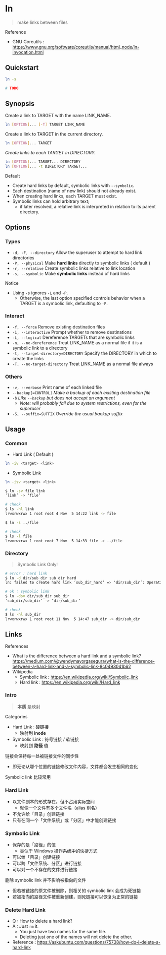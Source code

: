 # ln

> make links between files

Reference

- GNU Coreutils : https://www.gnu.org/software/coreutils/manual/html_node/ln-invocation.html

## Quickstart

```bash
ln -s

# TODO
```

## Synopsis

Create a link to TARGET with the name LINK_NAME.

```bash
ln [OPTION]... [-T] TARGET LINK_NAME
```

Create a link to TARGET in the current directory.

```bash
ln [OPTION]... TARGET
```

_Create links to each TARGET in DIRECTORY._

```bash
ln [OPTION]... TARGET... DIRECTORY
ln [OPTION]... -t DIRECTORY TARGET...
```

Default

- Create hard links by default, symbolic links with `--symbolic`.
- Each destination (name of new link) should not already exist.
- When creating hard links, each TARGET must exist.
- Symbolic links can hold arbitrary text;
    - if later resolved, a relative link is interpreted in relation to its parent directory.

## Options

### Types

- `-d, -F, --directory` Allow the superuser to attempt to hard link directories
- `-P, --physical` Make **hard links** directly to symbolic links ( default )
- `-r, --relative` Create symbolic links relative to link location
- `-s, --symbolic` Make **symbolic links** instead of hard links

Notice

- Using `-s` ignores `-L` and `-P`.
    - Otherwise, the last option specified controls behavior when a TARGET is a symbolic link, defaulting to `-P`.

### Interact

- `-f, --force` Remove existing destination files
- `-i, --interactive` Prompt whether to remove destinations
- `-L, --logical` Dereference TARGETs that are symbolic links
- `-n, --no-dereference` Treat LINK_NAME as a normal file if it is a symbolic link to a directory
- `-t, --target-directory=DIRECTORY` Specify the DIRECTORY in which to create the links
- `-T, --no-target-directory` Treat LINK_NAME as a normal file always

### Others

- `-v, --verbose` Print name of each linked file
- `--backup[=CONTROL]` _Make a backup of each existing destination file_
- `-b` _Like `--backup` but does not accept an argument_
    - _Note: will probably fail due to system restrictions, even for the superuser_
- `-S, --suffix=SUFFIX` _Override the usual backup suffix_

## Usage

### Common

- Hard Link ( Default )

```bash
ln -iv <target> <link>
```

- Symbolic Link

```bash
ln -isv <target> <link>
```

```bash
$ ln -sv file link
‘link’ -> ‘file’

# check
$ ls -hl link
lrwxrwxrwx 1 root root 4 Nov  5 14:22 link -> file
```

```bash
$ ln -s ../file

# check
$ ls -l file
lrwxrwxrwx 1 root root 7 Nov  5 14:33 file -> ../file
```

### Directory

> Symbolic Link Only!

```bash
# error : hard link
$ ln -d dir/sub_dir sub_dir_hard
ln: failed to create hard link ‘sub_dir_hard’ => ‘dir/sub_dir’: Operation not permitted

# ok : symbolic link
$ ln -dsv dir/sub_dir sub_dir
‘sub_dir/sub_dir’ -> ‘dir/sub_dir’

# check
$ ls -hl sub_dir
lrwxrwxrwx 1 root root 11 Nov  5 14:47 sub_dir -> dir/sub_dir
```

## Links

References

- What is the difference between a hard link and a symbolic link? https://medium.com/@wendymayorgasegura/what-is-the-difference-between-a-hard-link-and-a-symbolic-link-8c0493041b62
- Wikipedia
    - Symbolic link : https://en.wikipedia.org/wiki/Symbolic_link
    - Hard link : https://en.wikipedia.org/wiki/Hard_link

### Intro

> **本质** 是映射

Categories

- Hard Link : 硬链接
    - 映射到 **inode**
- Symbolic Link : 符号链接 / 软链接
    - 映射到 **路径** 值

链接会保持每一处被链接文件的同步性

- 即无论从哪个位置的链接修改文件内容，文件都会发生相同的变化

Symbolic link 比较常用

### Hard Link

- 以文件副本的形式存在，但不占用实际空间
    - 就像一个文件有多个文件名（alias 别名）
- 不允许给「目录」创建链接
- 只有在同一个「文件系统」或「分区」中才能创建链接

### Symbolic Link

- 保存的是「路径」的值
    - 类似于 Windows 操作系统中的快捷方式
- 可以给「目录」创建链接
- 可以跨「文件系统、分区」进行链接
- 可以对一个不存在的文件进行链接

删除 symbolic link 并不影响被指向的文件

- 但若被链接的原文件被删除，则相关的 symbolic link 会成为死链接
- 若被指向的路径文件被重新创建，则死链接可以恢复为正常的链接

### Delete Hard Link

- Q : How to delete a hard link?
- A : Just `rm` it.
    - You just have two names for the same file.
    - Deleting just one of the names will not delete the other.
- Reference : https://askubuntu.com/questions/75738/how-do-i-delete-a-hard-link
